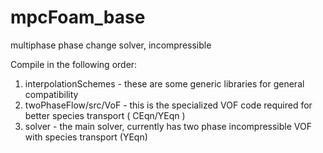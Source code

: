 # mpcFoam_base
multiphase phase change solver, incompressible

Compile in the following order:
1. interpolationSchemes - these are some generic libraries for general compatibility
2. twoPhaseFlow/src/VoF - this is the specialized VOF code required for better species transport ( CEqn/YEqn )
3. solver - the main solver, currently has two phase incompressible VOF with species transport (YEqn)
